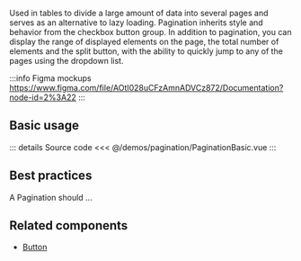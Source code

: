 Used in tables to divide a large amount of data into several pages and serves as an alternative to lazy loading.
Pagination inherits style and behavior from the checkbox button group. In addition to pagination, you can display the range of displayed elements on the page, the total number of elements and the split button, with the ability to quickly jump to any of the pages using the dropdown list.

:::info Figma mockups
https://www.figma.com/file/AOtI028uCFzAmnADVCz872/Documentation?node-id=2%3A22
:::

## Basic usage

<PaginationBasic />

::: details Source code
<<< @/demos/pagination/PaginationBasic.vue
:::

## Best practices

A Pagination should ...

## Related components

- [Button](/components/button/button.doc)
